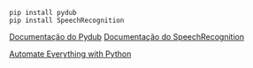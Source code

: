 ```
pip install pydub
pip install SpeechRecognition
```

[Documentação do Pydub](https://github.com/jiaaro/pydub)
[Documentação do SpeechRecognition](https://pypi.org/project/SpeechRecognition/)

[Automate Everything with Python](https://www.udemy.com/course/automate-everything-with-python/)
